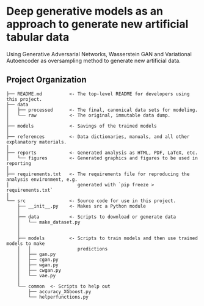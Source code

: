 ﻿Deep generative models as an approach to generate new artificial tabular data
==============================================================================

Using Generative Adversarial Networks, Wasserstein GAN and Variational Autoencoder as oversampling method to generate new artificial data.

Project Organization
------------

    ├── README.md          <- The top-level README for developers using this project.
    ├── data
    │   ├── processed      <- The final, canonical data sets for modeling.
    │   └── raw            <- The original, immutable data dump.
    │
    ├── models             <- Savings of the trained models
    │
    ├── references         <- Data dictionaries, manuals, and all other explanatory materials.
    │
    ├── reports            <- Generated analysis as HTML, PDF, LaTeX, etc.
    │   └── figures        <- Generated graphics and figures to be used in reporting
    │
    ├── requirements.txt   <- The requirements file for reproducing the analysis environment, e.g.
    │                         generated with `pip freeze > requirements.txt`
    │
    └── src                <- Source code for use in this project.
        ├── __init__.py    <- Makes src a Python module
        │
        ├── data           <- Scripts to download or generate data
        │   └── make_dataset.py
        │
        │
        ├── models         <- Scripts to train models and then use trained models to make
        │   │                 predictions
        │   ├── gan.py
        │   ├── cgan.py
		│	├── wgan.py
        │	├── cwgan.py
		│	└── vae.py
		│
        └── common  <- Scripts to help out
            ├── accuracy_XGboost.py
			└── helperfunctions.py
